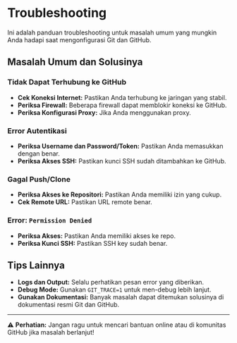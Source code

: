 # Troubleshooting

Ini adalah panduan troubleshooting untuk masalah umum yang mungkin Anda hadapi saat mengonfigurasi Git dan GitHub.

## Masalah Umum dan Solusinya

### Tidak Dapat Terhubung ke GitHub
- **Cek Koneksi Internet:** Pastikan Anda terhubung ke jaringan yang stabil.
- **Periksa Firewall:** Beberapa firewall dapat memblokir koneksi ke GitHub.
- **Periksa Konfigurasi Proxy:** Jika Anda menggunakan proxy.

### Error Autentikasi
- **Periksa Username dan Password/Token:** Pastikan Anda memasukkan dengan benar.
- **Periksa Akses SSH:** Pastikan kunci SSH sudah ditambahkan ke GitHub.

### Gagal Push/Clone
- **Periksa Akses ke Repositori:** Pastikan Anda memiliki izin yang cukup.
- **Cek Remote URL:** Pastikan URL remote benar.

### Error: `Permission Denied`
- **Periksa Akses:** Pastikan Anda memiliki akses ke repo.
- **Periksa Kunci SSH:** Pastikan SSH key sudah benar.

## Tips Lainnya

- **Logs dan Output:** Selalu perhatikan pesan error yang diberikan.
- **Debug Mode:** Gunakan `GIT_TRACE=1` untuk men-debug lebih lanjut.
- **Gunakan Dokumentasi:** Banyak masalah dapat ditemukan solusinya di dokumentasi resmi Git dan GitHub.

---

⚠️ **Perhatian:** Jangan ragu untuk mencari bantuan online atau di komunitas GitHub jika masalah berlanjut!
